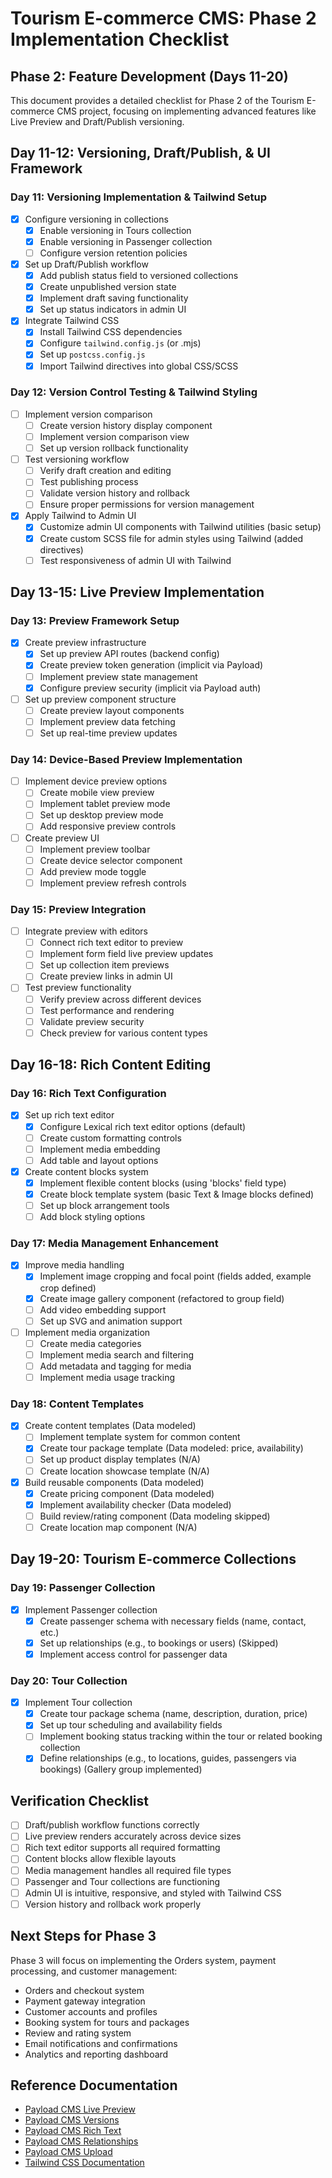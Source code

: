 # Tourism E-commerce CMS: Phase 2 Implementation Checklist

## Phase 2: Feature Development (Days 11-20)

This document provides a detailed checklist for Phase 2 of the Tourism E-commerce CMS project, focusing on implementing advanced features like Live Preview and Draft/Publish versioning.

## Day 11-12: Versioning, Draft/Publish, & UI Framework

### Day 11: Versioning Implementation & Tailwind Setup

- [x] Configure versioning in collections
  - [x] Enable versioning in Tours collection
  - [x] Enable versioning in Passenger collection
  - [ ] Configure version retention policies

- [x] Set up Draft/Publish workflow
  - [x] Add publish status field to versioned collections
  - [x] Create unpublished version state
  - [x] Implement draft saving functionality
  - [x] Set up status indicators in admin UI

- [x] Integrate Tailwind CSS
  - [x] Install Tailwind CSS dependencies
  - [x] Configure `tailwind.config.js` (or .mjs)
  - [x] Set up `postcss.config.js`
  - [x] Import Tailwind directives into global CSS/SCSS

### Day 12: Version Control Testing & Tailwind Styling

- [ ] Implement version comparison
  - [ ] Create version history display component
  - [ ] Implement version comparison view
  - [ ] Set up version rollback functionality

- [ ] Test versioning workflow
  - [ ] Verify draft creation and editing
  - [ ] Test publishing process
  - [ ] Validate version history and rollback
  - [ ] Ensure proper permissions for version management

- [x] Apply Tailwind to Admin UI
  - [x] Customize admin UI components with Tailwind utilities (basic setup)
  - [x] Create custom SCSS file for admin styles using Tailwind (added directives)
  - [ ] Test responsiveness of admin UI with Tailwind

## Day 13-15: Live Preview Implementation

### Day 13: Preview Framework Setup

- [x] Create preview infrastructure
  - [x] Set up preview API routes (backend config)
  - [x] Create preview token generation (implicit via Payload)
  - [ ] Implement preview state management
  - [x] Configure preview security (implicit via Payload auth)

- [ ] Set up preview component structure
  - [ ] Create preview layout components
  - [ ] Implement preview data fetching
  - [ ] Set up real-time preview updates

### Day 14: Device-Based Preview Implementation

- [ ] Implement device preview options
  - [ ] Create mobile view preview
  - [ ] Implement tablet preview mode
  - [ ] Set up desktop preview mode
  - [ ] Add responsive preview controls

- [ ] Create preview UI
  - [ ] Implement preview toolbar
  - [ ] Create device selector component
  - [ ] Add preview mode toggle
  - [ ] Implement preview refresh controls

### Day 15: Preview Integration

- [ ] Integrate preview with editors
  - [ ] Connect rich text editor to preview
  - [ ] Implement form field live preview updates
  - [ ] Set up collection item previews
  - [ ] Create preview links in admin UI

- [ ] Test preview functionality
  - [ ] Verify preview across different devices
  - [ ] Test performance and rendering
  - [ ] Validate preview security
  - [ ] Check preview for various content types

## Day 16-18: Rich Content Editing

### Day 16: Rich Text Configuration

- [x] Set up rich text editor
  - [x] Configure Lexical rich text editor options (default)
  - [ ] Create custom formatting controls
  - [ ] Implement media embedding
  - [ ] Add table and layout options

- [x] Create content blocks system
  - [x] Implement flexible content blocks (using 'blocks' field type)
  - [x] Create block template system (basic Text & Image blocks defined)
  - [ ] Set up block arrangement tools
  - [ ] Add block styling options

### Day 17: Media Management Enhancement

- [x] Improve media handling
  - [x] Implement image cropping and focal point (fields added, example crop defined)
  - [x] Create image gallery component (refactored to group field)
  - [ ] Add video embedding support
  - [ ] Set up SVG and animation support

- [ ] Implement media organization
  - [ ] Create media categories
  - [ ] Implement media search and filtering
  - [ ] Add metadata and tagging for media
  - [ ] Implement media usage tracking

### Day 18: Content Templates

- [x] Create content templates (Data modeled)
  - [ ] Implement template system for common content
  - [x] Create tour package template (Data modeled: price, availability)
  - [ ] Set up product display templates (N/A)
  - [ ] Create location showcase template (N/A)

- [x] Build reusable components (Data modeled)
  - [x] Create pricing component (Data modeled)
  - [x] Implement availability checker (Data modeled)
  - [ ] Build review/rating component (Data modeling skipped)
  - [ ] Create location map component (N/A)

## Day 19-20: Tourism E-commerce Collections

### Day 19: Passenger Collection

- [x] Implement Passenger collection
  - [x] Create passenger schema with necessary fields (name, contact, etc.)
  - [x] Set up relationships (e.g., to bookings or users) (Skipped)
  - [x] Implement access control for passenger data

### Day 20: Tour Collection

- [x] Implement Tour collection
  - [x] Create tour package schema (name, description, duration, price)
  - [x] Set up tour scheduling and availability fields
  - [ ] Implement booking status tracking within the tour or related booking collection
  - [x] Define relationships (e.g., to locations, guides, passengers via bookings) (Gallery group implemented)

## Verification Checklist

- [ ] Draft/publish workflow functions correctly
- [ ] Live preview renders accurately across device sizes
- [ ] Rich text editor supports all required formatting
- [ ] Content blocks allow flexible layouts
- [ ] Media management handles all required file types
- [ ] Passenger and Tour collections are functioning
- [ ] Admin UI is intuitive, responsive, and styled with Tailwind CSS
- [ ] Version history and rollback work properly

## Next Steps for Phase 3

Phase 3 will focus on implementing the Orders system, payment processing, and customer management:

- Orders and checkout system
- Payment gateway integration
- Customer accounts and profiles
- Booking system for tours and packages
- Review and rating system
- Email notifications and confirmations
- Analytics and reporting dashboard

## Reference Documentation

- [Payload CMS Live Preview](https://payloadcms.com/docs/live-preview/overview)
- [Payload CMS Versions](https://payloadcms.com/docs/versions/overview)
- [Payload CMS Rich Text](https://payloadcms.com/docs/fields/rich-text)
- [Payload CMS Relationships](https://payloadcms.com/docs/fields/relationship)
- [Payload CMS Upload](https://payloadcms.com/docs/upload/overview)
- [Tailwind CSS Documentation](https://tailwindcss.com/docs) 